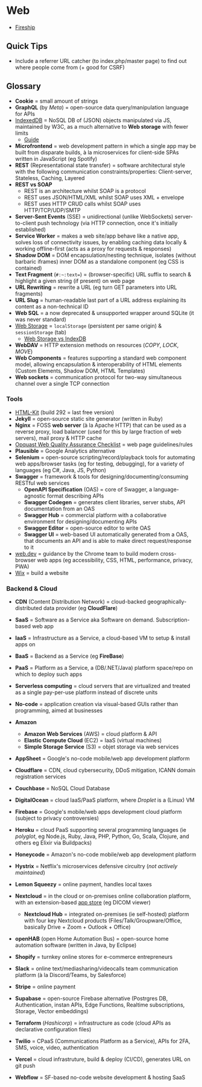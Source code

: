 # Web

* [Fireship](https://www.youtube.com/@Fireship)

## Quick Tips

* Include a referrer URL catcher (to index.php/master page) to find out where people come from (+ good for CSRF)

## Glossary

* **Cookie** = small amount of strings
* **GraphQL** (by _Meta_) = open-source data query/manipulation language for APIs
* [IndexedDB](https://javascript.info/indexeddb) = NoSQL DB of (JSON) objects manipulated via JS, maintained by W3C, as a much alternative to **Web storage** with fewer limits
  * [Guide](https://www.freecodecamp.org/news/a-quick-but-complete-guide-to-indexeddb-25f030425501)
* **Microfrontend** = web development pattern in which a single app may be built from disparate builds, à la microservices for client-side SPAs written in JavaScript (eg Spotify)
* **REST** (Representational state transfer) = software architectural style with the following communication constraints/properties: Client-server, Stateless, Caching, Layered
* **REST vs SOAP**
  * REST is an architecture whilst SOAP is a protocol
  * REST uses JSON/HTML/XML whilst SOAP uses XML + envelope
  * REST uses HTTP CRUD calls whilst SOAP uses HTTP/TCP/UDP/SMTP
* **Server-Sent Events** (SSE) = unidirectional (unlike WebSockets) server-to-client push technology (via HTTP connection, once it's initially established)
* **Service Worker** = makes a web site/app behave like a native app, solves loss of connectivity issues, by enabling caching data locally & working offline-first (acts as a proxy for requests & responses)
* **Shadow DOM** = DOM encapsulation/nesting technique, isolates (without barbaric iframes) inner DOM as a standalone component (eg CSS is contained)
* **Text Fragment** (`#:~:text=`) = (browser-specific) URL suffix to search & highlight a given string (if present) on web page
* **URL Rewriting** = rewrite a URL (eg turn GET parameters into URL fragments)
* **URL Slug** = human-readable last part of a URL address explaining its content as a non-technical ID
* **Web SQL** = a now deprecated & unsupported wrapper around SQLite (it was never standard)
* [Web Storage](https://en.wikipedia.org/wiki/Web_storage) = `localStorage` (persistent per same origin) & `sessionStorage` (tab)
  * [Web Storage vs IndexDB](https://stackoverflow.com/a/37105645/3559724)
* **WebDAV** = HTTP extension methods on resources (_COPY_, _LOCK_, _MOVE_)
* **Web Components** = features supporting a standard web component model, allowing encapsulation & interoperability of HTML elements (Custom Elements, Shadow DOM, HTML Templates)
* **Web sockets** = communication protocol for two-way simultaneous channel over a single TCP connection

### Tools

* [HTML-Kit](http://www.htmlkit.com) (build 292 = last free version)
* **Jekyll** = open-source static site generator (written in Ruby)
* **Nginx** = FOSS **web server** (à la Apache HTTP) that can be used as a reverse proxy, load balancer (used for this by large fraction of web servers), mail proxy & HTTP cache
* [Opquast Web Quality Assurance Checklist](https://checklists.opquast.com/en/web-quality-assurance) = web page guidelines/rules
* **Plausible** = Google Analytics alternative
* **Selenium** = open-source scripting/record/playback tools for automating web apps/browser tasks (eg for testing, debugging), for a variety of languages (eg C#, Java, JS, Python)
* **Swagger** = framework & tools for designing/documenting/consuming RESTful web services
  * **OpenAPI Specification** (OAS) = core of Swagger, a language-agnostic format describing APIs
  * **Swagger Codegen** = generates client libraries, server stubs, API documentation from an OAS
  * **Swagger Hub** = commercial platform with a collaborative environment for designing/documenting APIs
  * **Swagger Editor** = open-source editor to write OAS
  * **Swagger UI** = web-based UI automatically generated from a OAS, that documents an API and is able to make direct request/response to it
* [web.dev](https://web.dev) = guidance by the Chrome team to build modern cross-browser web apps (eg accessibility, CSS, HTML, performance, privacy, PWA)
* [Wix](https://www.wix.com) = build a website

### Backend & Cloud

* **CDN** (Content Distribution Network) = cloud-backed geographically-distributed data provider (eg **CloudFlare**)
* **SaaS** = Software as a Service aka Software on demand. Subscription-based web app
* **IaaS** = Infrastructure as a Service, a cloud-based VM to setup & install apps on
* **BaaS** = Backend as a Service (eg **FireBase**)
* **PaaS** = Platform as a Service, a (DB/.NET/Java) platform space/repo on which to deploy such apps
* **Serverless computing** = cloud servers that are virtualized and treated as a single pay-per-use platform instead of discrete units
* **No-code** = application creation via visual-based GUIs rather than programming, aimed at businesses

* **Amazon**
  * **Amazon Web Services** (AWS) = cloud platform & API
  * **Elastic Compute Cloud** (EC2) = IaaS (virtual machines)
  * **Simple Storage Service** (S3) = objet storage via web services
* **AppSheet** = Google's no-code mobile/web app development platform
* **Cloudflare** = CDN, cloud cybersecurity, DDoS mitigation, ICANN domain registration services
* **Couchbase** = NoSQL Cloud Database
* **DigitalOcean** = cloud IaaS/PaaS platform, where _Droplet_ is a (Linux) VM
* **Firebase** = Google's mobile/web apps development cloud platform (subject to privacy controversies)
* **Heroku** = cloud PaaS supporting several programming languages (ie _polyglot_, eg Node.js, Ruby, Java, PHP, Python, Go, Scala, Clojure, and others eg Elixir via Buildpacks)
* **Honeycode** = Amazon's no-code mobile/web app development platform
* **Hystrix** = Netflix's microservices defensive circuitry (_not actively maintained_)
* **Lemon Squeezy** = online payment, handles local taxes
* **Nextcloud** = in the cloud or on-premises online collaboration platform, with an extension-based [app store](https://apps.nextcloud.com) (eg DICOM viewer)
  * **Nextcloud Hub** = integrated on-premises (ie self-hosted) platform with four key Nextcloud products (Files/Talk/Groupware/Office, basically Drive + Zoom + Outlook + Office)
* **openHAB** (open Home Automation Bus) = open-source home automation software (written in Java, by Eclipse)
* **Shopify** = turnkey online stores for e-commerce entrepreneurs
* **Slack** = online text/mediasharing/videocalls team communication platform (à la Discord/Teams, by Salesforce)
* **Stripe** = online payment
* **Supabase** = open-source Firebase alternative (Postrgres DB, Authentication, instan APIs, Edge Functions, Realtime subscriptions, Storage, Vector embeddings)
* **Terraform** (_Hashicorp_) = infrastructure as code (cloud APIs as declarative configuration files)
* **Twilio** = CPaaS (Communications Platform as a Service), APIs for 2FA, SMS, voice, video, authentication
* **Vercel** = cloud infrastruture, build & deploy (CI/CD), generates URL on git push
* **Webflow** = SF-based no-code website development & hosting SaaS
